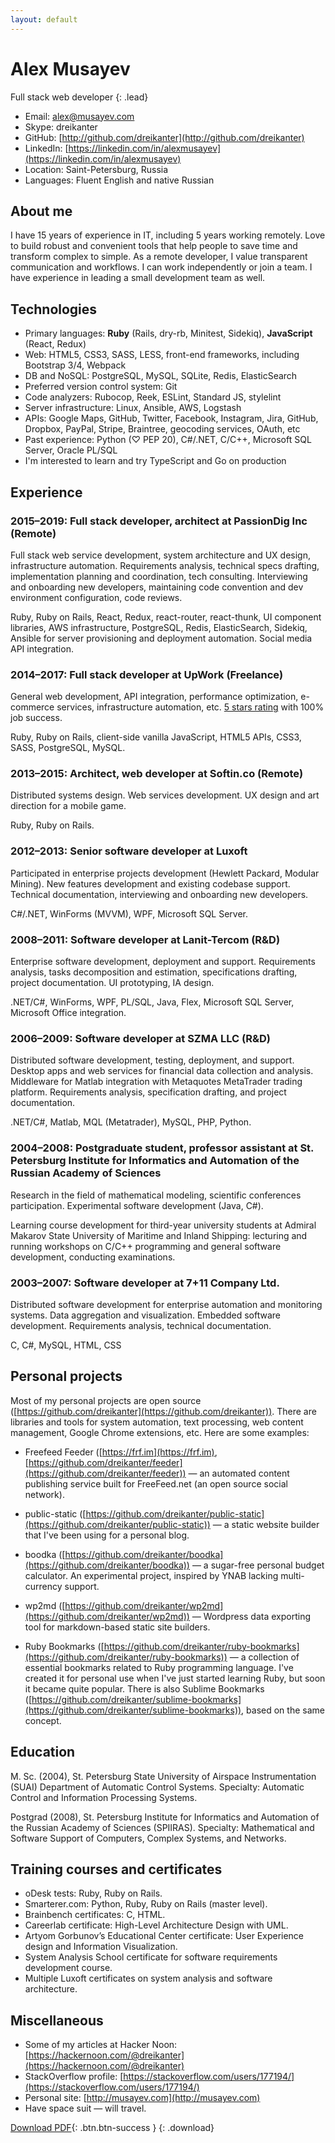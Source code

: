 ```yaml
---
layout: default
---
```


# Alex Musayev

Full stack web developer
{: .lead}

- Email: [alex@musayev.com](mailto:alex@musayev.com)
- Skype: dreikanter
- GitHub: [http://github.com/dreikanter](http://github.com/dreikanter)
- LinkedIn: [https://linkedin.com/in/alexmusayev](https://linkedin.com/in/alexmusayev)
- Location: Saint-Petersburg, Russia
- Languages: Fluent English and native Russian

## About me

I have 15 years of experience in IT, including 5 years working remotely. Love to build robust and convenient tools that help people to save time and transform complex to simple. As a remote developer, I value transparent communication and workflows. I can work independently or join a team. I have experience in leading a small development team as well.

## Technologies

- Primary languages: **Ruby** (Rails, dry-rb, Minitest, Sidekiq), **JavaScript** (React, Redux)
- Web: HTML5, CSS3, SASS, LESS, front-end frameworks, including Bootstrap 3/4, Webpack
- DB and NoSQL: PostgreSQL, MySQL, SQLite, Redis, ElasticSearch
- Preferred version control system: Git
- Code analyzers: Rubocop, Reek, ESLint, Standard JS, stylelint
- Server infrastructure: Linux, Ansible, AWS, Logstash
- APIs: Google Maps, GitHub, Twitter, Facebook, Instagram, Jira, GitHub, Dropbox, PayPal, Stripe, Braintree, geocoding services, OAuth, etc
- Past experience: Python (♡ PEP 20), C#/.NET, C/C++, Microsoft SQL Server, Oracle PL/SQL
- I'm interested to learn and try TypeScript and Go on production

## Experience

<h3><span class="text-muted">2015–2019:</span> <b>Full stack developer, architect</b> at PassionDig Inc (Remote)</h3>

Full stack web service development, system architecture and UX design, infrastructure automation. Requirements analysis, technical specs drafting, implementation planning and coordination, tech consulting. Interviewing and onboarding new developers, maintaining code convention and dev environment configuration, code reviews.

Ruby, Ruby on Rails, React, Redux, react-router, react-thunk, UI component libraries, AWS infrastructure, PostgreSQL, Redis, ElasticSearch, Sidekiq, Ansible for server provisioning and deployment automation. Social media API integration.

<h3><span class="text-muted">2014–2017:</span> <b>Full stack developer</b> at UpWork (Freelance)</h3>

General web development, API integration, performance optimization, e-commerce services, infrastructure automation, etc. [5 stars rating](/upwork) with 100% job success.

Ruby, Ruby on Rails, client-side vanilla JavaScript, HTML5 APIs, CSS3, SASS, PostgreSQL, MySQL.

<h3><span class="text-muted">2013–2015:</span> <b>Architect, web developer</b> at Softin.co (Remote)</h3>

Distributed systems design. Web services development. UX design and art direction for a mobile game.

Ruby, Ruby on Rails.

<h3><span class="text-muted">2012–2013:</span> <b>Senior software developer</b> at Luxoft</h3>

Participated in enterprise projects development (Hewlett Packard, Modular Mining). New features development and existing codebase support. Technical documentation, interviewing and onboarding new developers.

C#/.NET, WinForms (MVVM), WPF, Microsoft SQL Server.

<h3><span class="text-muted">2008–2011:</span> <b>Software developer</b> at Lanit-Tercom (R&D)</h3>

Enterprise software development, deployment and support. Requirements analysis, tasks decomposition and estimation, specifications drafting, project documentation. UI prototyping, IA design.

.NET/C#, WinForms, WPF, PL/SQL, Java, Flex, Microsoft SQL Server, Microsoft Office integration.

<h3><span class="text-muted">2006–2009:</span> <b>Software developer</b> at SZMA LLC (R&D)</h3>

Distributed software development, testing, deployment, and support. Desktop apps and web services for financial data collection and analysis. Middleware for Matlab integration with Metaquotes MetaTrader trading platform. Requirements analysis, specification drafting, and project documentation.

.NET/C#, Matlab, MQL (Metatrader), MySQL, PHP, Python.

<h3><span class="text-muted">2004–2008:</span> <b>Postgraduate student, professor assistant</b> at St. Petersburg Institute for Informatics and Automation of the Russian Academy of Sciences</h3>

Research in the field of mathematical modeling, scientific conferences participation. Experimental software development (Java, C#).

Learning course development for third-year university students at Admiral Makarov State University of Maritime and Inland Shipping: lecturing and running workshops on C/C++ programming and general software development, conducting examinations.

<h3><span class="text-muted">2003–2007:</span> <b>Software developer</b> at 7+11 Company Ltd.</h3>

Distributed software development for enterprise automation and monitoring systems. Data aggregation and visualization. Embedded software development. Requirements analysis, technical documentation.

C, C#, MySQL, HTML, CSS

## Personal projects

Most of my personal projects are open source ([https://github.com/dreikanter](https://github.com/dreikanter)). There are libraries and tools for system automation, text processing, web content management, Google Chrome extensions, etc. Here are some examples:

- Freefeed Feeder ([https://frf.im](https://frf.im), [https://github.com/dreikanter/feeder](https://github.com/dreikanter/feeder)) — an automated content publishing service built for FreeFeed.net (an open source social network).

- public-static ([https://github.com/dreikanter/public-static](https://github.com/dreikanter/public-static)) — a static website builder that I've been using for a personal blog.

- boodka ([https://github.com/dreikanter/boodka](https://github.com/dreikanter/boodka)) — a sugar-free personal budget calculator. An experimental project, inspired by YNAB lacking multi-currency support.

- wp2md ([https://github.com/dreikanter/wp2md](https://github.com/dreikanter/wp2md)) — Wordpress data exporting tool for markdown-based static site builders.

- Ruby Bookmarks ([https://github.com/dreikanter/ruby-bookmarks](https://github.com/dreikanter/ruby-bookmarks)) — a collection of essential bookmarks related to Ruby programming language. I've created it for personal use when I've just started learning Ruby, but soon it became quite popular. There is also Sublime Bookmarks ([https://github.com/dreikanter/sublime-bookmarks](https://github.com/dreikanter/sublime-bookmarks)), based on the same concept.

## Education

M. Sc. (2004), St. Petersburg State University of Airspace Instrumentation (SUAI) Department of Automatic Control Systems. Specialty: Automatic Control and Information Processing Systems.

Postgrad (2008), St. Petersburg Institute for Informatics and Automation of the Russian Academy of Sciences (SPIIRAS). Specialty: Mathematical and Software Support of Computers, Complex Systems, and Networks.

## Training courses and certificates

- oDesk tests: Ruby, Ruby on Rails.
- Smarterer.com: Python, Ruby, Ruby on Rails (master level).
- Brainbench certificates: С, HTML.
- Careerlab certificate: High-Level Architecture Design with UML.
- Artyom Gorbunov’s Educational Center certificate: User Experience design and
Information Visualization.
- System Analysis School certificate for software requirements development course.
- Multiple Luxoft certificates on system analysis and software architecture.

## Miscellaneous

- Some of my articles at Hacker Noon: [https://hackernoon.com/@dreikanter](https://hackernoon.com/@dreikanter)
- StackOverflow profile: [https://stackoverflow.com/users/177194/](https://stackoverflow.com/users/177194/)
- Personal site: [http://musayev.com](http://musayev.com)
- Have space suit — will travel.

[Download PDF](/alex-musayev-cv.pdf){: .btn.btn-success }
{: .download}
